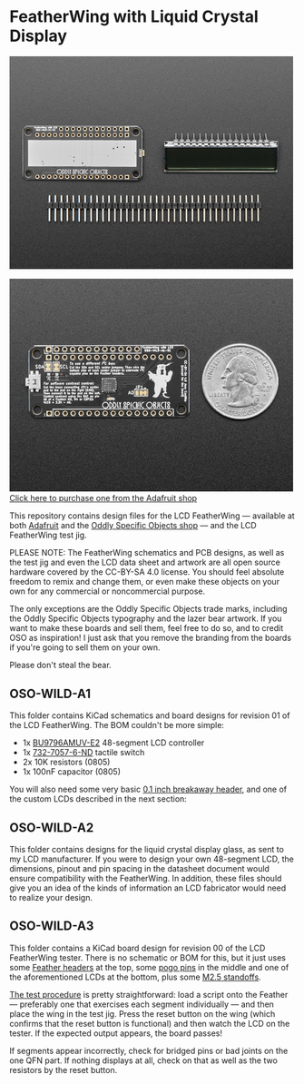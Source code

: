 # FeatherWing with Liquid Crystal Display

<a href="https://www.adafruit.com/product/5581"><img src="assets/5581-01.jpg?raw=true" width="500px"><br/>

<a href="http://www.adafruit.com/products/5581"><img src="assets/5581-02.jpg?raw=true" width="500px"><br/>
Click here to purchase one from the Adafruit shop</a>


This repository contains design files for the LCD FeatherWing — available at both [Adafruit](http://www.adafruit.com/products/5581) and the [Oddly Specific Objects shop](https://shop.oddlyspecificobjects.com) — and the LCD FeatherWing test jig.

PLEASE NOTE: The FeatherWing schematics and PCB designs, as well as the test jig and even the LCD data sheet and artwork are all open source hardware covered by the CC-BY-SA 4.0 license. You should feel absolute freedom to remix and change them, or even make these objects on your own for any commercial or noncommercial purpose.

The only exceptions are the Oddly Specific Objects trade marks, including the Oddly Specific Objects typography and the lazer bear artwork. If you want to make these boards and sell them, feel free to do so, and to credit OSO as inspiration! I just ask that you remove the branding from the boards if you're going to sell them on your own.

Please don't steal the bear.

## OSO-WILD-A1

This folder contains KiCad schematics and board designs for revision 01 of the LCD FeatherWing. The BOM couldn't be more simple:

* 1x [BU9796AMUV-E2](https://www.digikey.com/en/products/detail/rohm-semiconductor/BU9796AMUV-E2/5253944) 48-segment LCD controller
* 1x [732-7057-6-ND](https://www.digikey.com/en/products/detail/würth-elektronik/434351045816/5209090) tactile switch
* 2x 10K resistors (0805)
* 1x 100nF capacitor (0805)

You will also need some very basic [0.1 inch breakaway header](https://www.adafruit.com/product/392), and one of the custom LCDs described in the next section:

## OSO-WILD-A2

This folder contains designs for the liquid crystal display glass, as sent to my LCD manufacturer. If you were to design your own 48-segment LCD, the dimensions, pinout and pin spacing in the datasheet document would ensure compatibility with the FeatherWing. In addition, these files should give you an idea of the kinds of information an LCD fabricator would need to realize your design.

## OSO-WILD-A3

This folder contains a KiCad board design for revision 00 of the LCD FeatherWing tester. There is no schematic or BOM for this, but it just uses some [Feather headers](https://www.adafruit.com/product/2886) at the top, some [pogo pins](https://www.adafruit.com/product/394) in the middle and one of the aforementioned LCDs at the bottom, plus some [M2.5 standoffs](https://www.adafruit.com/product/3299).

[The test procedure](https://twitter.com/josecastillo/status/1528408183030566913) is pretty straightforward: load a script onto the Feather — preferably one that exercises each segment individually — and then place the wing in the test jig. Press the reset button on the wing (which confirms that the reset button is functional) and then watch the LCD on the tester. If the expected output appears, the board passes!

If segments appear incorrectly, check for bridged pins or bad joints on the one QFN part. If nothing displays at all, check on that as well as the two resistors by the reset button.
